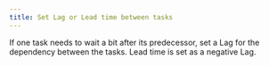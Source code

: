 ```yaml
---
title: Set Lag or Lead time between tasks
---
```

If one task needs to wait a bit after its predecessor, set a Lag for the dependency between the tasks. Lead time is set as a negative Lag.
